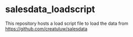 # salesdata_loadscript
This repository hosts a load script file to load the data from https://github.com/creatuluw/salesdata

